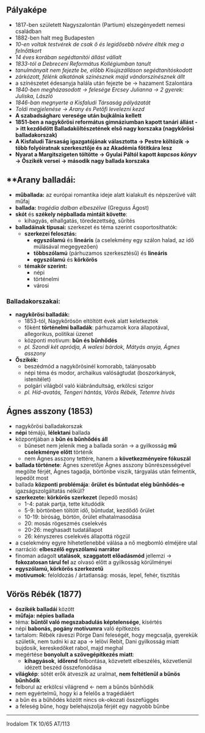 ## Pályaképe
- 1817-ben született Nagyszalontán (Partium) elszegényedett nemesi családban
- 1882-ben halt meg Budapesten
- *10-en voltak testvérek de csak ő és legidősebb nővére élték meg a felnőttkort*
- *14 éves korában segédtanítói állást vállalt*
- *1833-tól a Debreceni Református Kollégiumban tanult*
- *tanulmányait nem fejezte be, előbb Kisújszálláson segédtanítóskodott*
- *zárkózott, félénk alkatának színésznek majd vándorszínésznek állt*
- a színészetet édesanyja halála után fejezte be -> hazament Szalontára
- *1840-ben megházasodott -> felesége Ercsey Julianna -> 2 gyerek: Juliska, László*
- *1846-ban megnyerte a Kisfaludi Társaság pályázatát*
- *Toldi megjelenése -> Arany és Petőfi levelezni kezd*
- **A szabadságharc veresége után bujkálnia kellett**
- **1851-ben a nagykőrösi református gimnáziumban kapott tanári állást -> itt kezdődött Balladaköltészetének első nagy korszaka (nagykőrösi balladakorszak)**
- **A Kisfaludi Társaság igazgatójának választotta -> Pestre költözik -> több folyóiratnak szerkesztője és az Akadémia főtitkára lesz**
- **Nyarat a Margitszigeten töltötte -> Gyulai Páltól kapott *kapcsos könyv* -> Őszikék versei -> második nagy ballada korszaka**
## **Arany balladái:
- **műballada:** az európai romantika ideje alatt kialakult és népszerűvé vált műfaj
- **ballada:** *tragédia dalban elbeszélve* (Greguss Ágost)
- **skót**  és **székely népballada mintáit követte**:
	- kihagyás, elhallgatás, töredezettség, sűrítés
- **balladáinak típusai:** szerkezet és téma szerint csoportosíthatók:
	- **szerkezei felosztás:**
		- **egyszólamú** és **lineáris** (a cselekmény egy szálon halad, az idő múlásával megegyezően)
		- **többszólamú** (párhuzamos szerkesztésű) és **lineáris**
		- **egyszólamú** és **körkörös**
	- **témakör szerint:** 
		- népi
		- történelmi
		- városi
### Balladakorszakai: 
- **nagykőrösi balladák:**
	- 1853-tól, Nagykőrösön eltöltött évek alatt keletkeztek 
	- főként **történelmi balladák**: párhuzamok kora állapotával, allegorikus, politikai üzenet
	- központi motívum: **bűn és bűnhődés**
	- *pl. Szondi két apródja, A walesi bárdok, Mátyás anyja, Ágnes asszony*
- **Őszikék:**
	- beszédmód a nagykőrösinél komorabb, talányosabb
	- népi téma és modor, archaikus valóságtudat (boszorkányok, istenítélet)
	- polgári világból való kiábrándultság, erkölcsi szigor
	- *pl. Híd-avatás, Tengeri hántás, Vörös Rébék, Tetemre hívás*
## Ágnes asszony  (1853)
- nagykőrösi balladakorszak
- **népi** témájú, **lélektani** ballada
- központjában a **bűn és bűnhődés áll**
	- bűneset nem jelenik meg a ballada során -> a gyilkosság **mű cselekménye előtt** történik
	- nem Ágnes asszony tettére, hanem a **következményeire fókuszál**
- **ballada története**: Ágnes szeretője Ágnes asszony bűnrészességével megölte férjét, Ágnes tagadja, börtönbe viszik, tárgyalás után felmentik, lepedőt most
- ballada **központi problémája**: **őrület és bűntudat elég bűnhődés-e** igazságszolgáltatás nélkül?
- **szerkezete: körkörös szerkezet** (lepedő mosás)
	- 1-4: patak partja, tette kitudódik
	- 5-9: börtönben töltött idő, bűntudat, kezdődő őrület
	- 10-19: bíróság, börtön, őrület elhatalmasodása
	- 20: mosás rögeszmés cselekvés
	- 20-26: meghasadt tudatállapot
	- 26: kényszeres cselekvés állapottá rögzül
- a cselekmény egyre hihetetlenebbé válása a nő megbomló elméjére utal
- narráció: **elbeszélő egyszólamú narrátor**
- finoman adagolt **utalások**, **szaggatott előadásmód** jellemzi -> **fokozatosan tárul fel** az olvasó előtt a gyilkosság körülményei
- **egyszólamú, körkörös szerkezetű**
- **motívumok**: feloldozás / ártatlanság: mosás, lepel, fehér, tisztítás
## Vörös Rébék (1877)
- **őszikék balladái** között
- **műfaja: népies ballada**
- téma: **bűntől való megszabadulás képtelensége**, kísértés
- népi **babonás, pogány motívumra** való építkezés
- tartalom: Rébék ráveszi Pörge Dani feleségét, hogy megcsalja, gyerekük születik, nem tudni ki az apa -> lelövi Rebit, Dani gyilkosság miatt bujdosik, kereskedőket rabol, majd meghal
- megértése **bonyolult a szövegépítkezés miatt**:
	- **kihagyások**, **időrend** felbontása, közvetett elbeszélés, közvetlenül idézett beszéd összefonódása
- **világkép**: sötét erők átveszik az uralmat, **nem feltétlenül a bűnös bűnhődik**
- felborul az erkölcsi világrend <- nem a bűnös bűnhődik
- nem egyértelmű, hogy ki a felelős a tragédiáért
- a bűn és a bűhődés között nincs ok-okozati összefüggés
- a feleség bűne, hogy belehajszolja férjét egy nagyobb bűnbe

---
Irodalom TK 10/65
AT/113